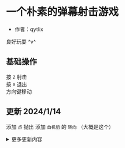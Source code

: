# 一个朴素的弹幕射击游戏
- 作者：qytlix  

良好玩耍 ^v^

## 基础操作
按 `Z` 射击  
按 `X` 退出  
方向键移动

## 更新 2024/1/14  
添加 `点` 抛出
添加 `自机狙` 的 `转向` （大概是这个）

<details>
<summary>
更多更新内容
</summary>

## 更新 2024/1/13  
添加 `Power` 随机抛出

## 更新 2024/1/7
添加 `Power`  
修改至 `OOP`

## 更新 2024/1/1
修改按 `A` 使得敌机出现  
添加 `S` 显示判定框

## 更新 2023/12/30
新增敌机于200 200处  
按 `A` 使敌机射  
</details>
